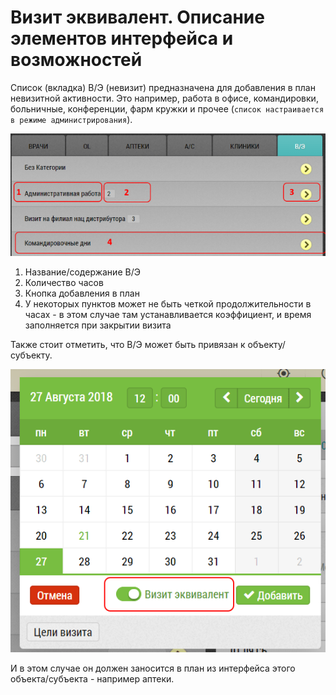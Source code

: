 # Визит эквивалент. Описание элементов интерфейса и возможностей

Список (вкладка) В/Э (невизит) предназначена для добавления в план невизитной активности.
Это например, работа в офисе, командировки, больничные, конференции, фарм кружки и прочее (`список настраивается в режиме администрирования`).

![](../images/rep-planning-central-block-novisit.png)

  1. Название/содержание В/Э
  2. Количество часов
  3. Кнопка добавления в план
  4. У некоторых пунктов может не быть четкой продолжительности в часах - в этом случае там устанавливается коэффициент, и время заполняется при закрытии визита

Также стоит отметить, что В/Э может быть привязан к объекту/субъекту.
 
 ![](../images/rep-planning-central-block-novisit-calendar.png)
 
И в этом случае он должен заносится в план из интерфейса этого объекта/субъекта - например аптеки.
